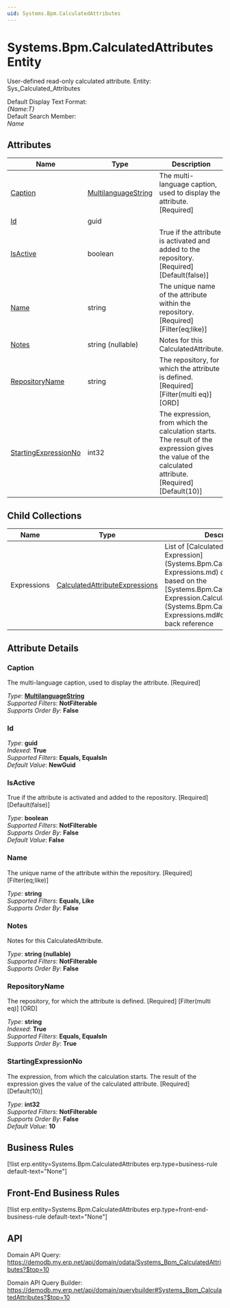 ```yaml
---
uid: Systems.Bpm.CalculatedAttributes
---
```

# Systems.Bpm.CalculatedAttributes Entity

User-defined read-only calculated attribute. Entity: Sys_Calculated_Attributes

Default Display Text Format:  
_{Name:T}_  
Default Search Member:  
_Name_  

## Attributes

| Name | Type | Description |
| ---- | ---- | --- |
| [Caption](Systems.Bpm.CalculatedAttributes.md#caption) | [MultilanguageString](../data-types.md#multilanguagestring) | The multi-language caption, used to display the attribute. [Required] 
| [Id](Systems.Bpm.CalculatedAttributes.md#id) | guid |  
| [IsActive](Systems.Bpm.CalculatedAttributes.md#isactive) | boolean | True if the attribute is activated and added to the repository. [Required] [Default(false)] 
| [Name](Systems.Bpm.CalculatedAttributes.md#name) | string | The unique name of the attribute within the repository. [Required] [Filter(eq;like)] 
| [Notes](Systems.Bpm.CalculatedAttributes.md#notes) | string (nullable) | Notes for this CalculatedAttribute. 
| [RepositoryName](Systems.Bpm.CalculatedAttributes.md#repositoryname) | string | The repository, for which the attribute is defined. [Required] [Filter(multi eq)] [ORD] 
| [StartingExpressionNo](Systems.Bpm.CalculatedAttributes.md#startingexpressionno) | int32 | The expression, from which the calculation starts. The result of the expression gives the value of the calculated attribute. [Required] [Default(10)] 

## Child Collections

| Name | Type | Description |
| ---- | ---- | --- |
| Expressions | [CalculatedAttributeExpressions](Systems.Bpm.CalculatedAttributeExpressions.md) | List of [CalculatedAttribute<br />Expression](Systems.Bpm.CalculatedAttribute<br />Expressions.md) child objects, based on the [Systems.Bpm.CalculatedAttribute<br />Expression.CalculatedAttribute](Systems.Bpm.CalculatedAttribute<br />Expressions.md#calculatedattribute) back reference 


## Attribute Details

### Caption

The multi-language caption, used to display the attribute. [Required]

_Type_: **[MultilanguageString](../data-types.md#multilanguagestring)**  
_Supported Filters_: **NotFilterable**  
_Supports Order By_: **False**  

### Id

_Type_: **guid**  
_Indexed_: **True**  
_Supported Filters_: **Equals, EqualsIn**  
_Default Value_: **NewGuid**  

### IsActive

True if the attribute is activated and added to the repository. [Required] [Default(false)]

_Type_: **boolean**  
_Supported Filters_: **NotFilterable**  
_Supports Order By_: **False**  
_Default Value_: **False**  

### Name

The unique name of the attribute within the repository. [Required] [Filter(eq;like)]

_Type_: **string**  
_Supported Filters_: **Equals, Like**  
_Supports Order By_: **False**  

### Notes

Notes for this CalculatedAttribute.

_Type_: **string (nullable)**  
_Supported Filters_: **NotFilterable**  
_Supports Order By_: **False**  

### RepositoryName

The repository, for which the attribute is defined. [Required] [Filter(multi eq)] [ORD]

_Type_: **string**  
_Indexed_: **True**  
_Supported Filters_: **Equals, EqualsIn**  
_Supports Order By_: **True**  

### StartingExpressionNo

The expression, from which the calculation starts. The result of the expression gives the value of the calculated attribute. [Required] [Default(10)]

_Type_: **int32**  
_Supported Filters_: **NotFilterable**  
_Supports Order By_: **False**  
_Default Value_: **10**  



## Business Rules

[!list erp.entity=Systems.Bpm.CalculatedAttributes erp.type=business-rule default-text="None"]

## Front-End Business Rules

[!list erp.entity=Systems.Bpm.CalculatedAttributes erp.type=front-end-business-rule default-text="None"]

## API

Domain API Query:
<https://demodb.my.erp.net/api/domain/odata/Systems_Bpm_CalculatedAttributes?$top=10>

Domain API Query Builder:
<https://demodb.my.erp.net/api/domain/querybuilder#Systems_Bpm_CalculatedAttributes?$top=10>

